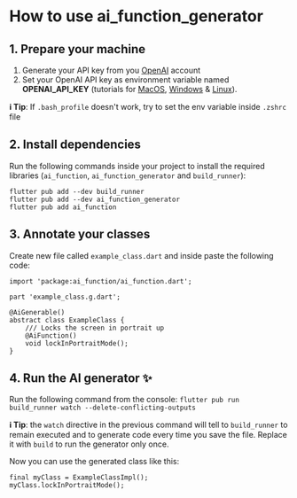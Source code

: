 # How to use ai_function_generator
## 1. Prepare your machine
1. Generate your API key from you [OpenAI](https://platform.openai.com/) account
2. Set your OpenAI API key as environment variable named **OPENAI_API_KEY** (tutorials for [MacOS](https://phoenixnap.com/kb/set-environment-variable-mac), [Windows](https://docs.oracle.com/en/database/oracle/machine-learning/oml4r/1.5.1/oread/creating-and-modifying-environment-variables-on-windows.html) & [Linux](https://linuxize.com/post/how-to-set-and-list-environment-variables-in-linux/)). 

**ℹ️ Tip**: If `.bash_profile` doesn't work, try to set the env variable inside `.zshrc` file

## 2. Install dependencies
Run the following commands inside your project to install the required libraries (`ai_function`, `ai_function_generator` and `build_runner`):

```
flutter pub add --dev build_runner
flutter pub add --dev ai_function_generator
flutter pub add ai_function
```

## 3. Annotate your classes
Create new file called `example_class.dart` and inside paste the following code:
```
import 'package:ai_function/ai_function.dart';

part 'example_class.g.dart';

@AiGenerable()
abstract class ExampleClass {
	/// Locks the screen in portrait up
	@AiFunction()
	void lockInPortraitMode();
}
```

## 4. Run the AI generator ✨
Run the following command from the console: `flutter pub run build_runner watch --delete-conflicting-outputs`

**ℹ️ Tip**: the `watch` directive in the previous command will tell to `build_runner` to remain executed and to generate code every time you save the file. Replace it with `build` to run the generator only once.

Now you can use the generated class like this:

```
final myClass = ExampleClassImpl();
myClass.lockInPortraitMode();
```
